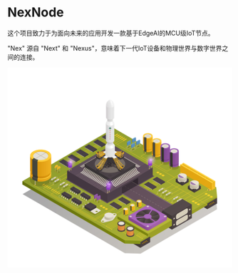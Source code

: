 # NexNode

这个项目致力于为面向未来的应用开发一款基于EdgeAI的MCU级IoT节点。

"Nex" 源自 "Next" 和 "Nexus"，意味着下一代IoT设备和物理世界与数字世界之间的连接。

![封面](cover.jpg)
